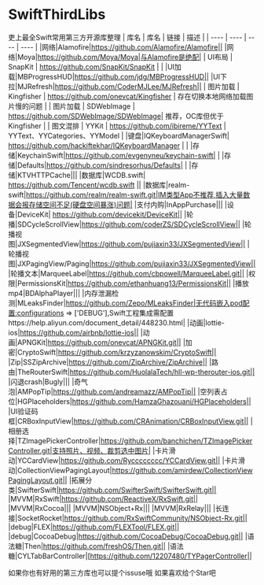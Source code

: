 # SwiftThirdLibs
吏上最全Swift常用第三方开源库整理
|  库名   |  库名   | 链接  | 描述  |
|  ----  |  ----  | ----  | ---- |
|网络|Alamofire|https://github.com/Alamofire/Alamofire||
|网络|Moya|https://github.com/Moya/Moya|与Alamofire是绝配|
|  UI布局 | SnapKit | https://github.com/SnapKit/SnapKit |  |
|UI加载|MBProgressHUD|https://github.com/jdg/MBProgressHUD||
|UI下拉|MJRefresh|https://github.com/CoderMJLee/MJRefresh||
|  图片加载  | Kingfisher  | https://github.com/onevcat/Kingfisher | 存在切换本地网络加载图片慢的问题 |
|  图片加载  | SDWebImage  | https://github.com/SDWebImage/SDWebImage| 推荐，OC库但优于Kingfisher |
| 图文混排 | YYKit | https://github.com/ibireme/YYText | YYText、YYCategories、YYModel |
|键盘|IQKeyboardManagerSwift| https://github.com/hackiftekhar/IQKeyboardManager | |
|存储|KeychainSwift|https://github.com/evgenyneu/keychain-swift| |
|存储|Defaults|https://github.com/sindresorhus/Defaults| |
|存储|KTVHTTPCache|||
|数据库|WCDB.swift| https://github.com/Tencent/wcdb.swift ||
|数据库|realm-swift|https://github.com/realm/realm-swift.git|IM类型App不推荐,插入大量数据会报存储空间不足(硬盘空间暴涨)问题|
|支付内购|InAppPurchase|||
|设备|DeviceKit| https://github.com/devicekit/DeviceKit||
|轮播|SDCycleScrollView|https://github.com/coderZS/SDCycleScrollView||
|轮播视图|JXSegmentedView|https://github.com/pujiaxin33/JXSegmentedView||
|轮播视图|JXPagingView/Paging|https://github.com/pujiaxin33/JXSegmentedView||
|轮播文本|MarqueeLabel|https://github.com/cbpowell/MarqueeLabel.git||
|权限|PermissionsKit|https://github.com/ethanhuang13/PermissionsKit||
|播放mp4|BDAlphaPlayer|||
|内存泄漏检测|MLeaksFinder|https://github.com/Zepo/MLeaksFinder|无代码嵌入pod配置:configurations => ['DEBUG'],Swift工程集成需配置https://help.aliyun.com/document_detail/448230.html|
|动画|lottie-ios|https://github.com/airbnb/lottie-ios||
|动画|APNGKit|https://github.com/onevcat/APNGKit.git||
|加密|CryptoSwift|https://github.com/krzyzanowskim/CryptoSwift||
|Zip|SSZipArchive|https://github.com/ZipArchive/ZipArchive||
|路由|TheRouterSwift|https://github.com/HuolalaTech/hll-wp-therouter-ios.git||
|闪退crash|Bugly|||
|奇气泡|AMPopTip|https://github.com/andreamazz/AMPopTip||
|空列表占位|HGPlaceholders|https://github.com/HamzaGhazouani/HGPlaceholders||
|UI验证码框|CRBoxInputView|https://github.com/CRAnimation/CRBoxInputView.git||
|相册选择|TZImagePickerController|https://github.com/banchichen/TZImagePickerController.git|支持照片、视频、裁剪选中图片|
|卡片滑动|YCCardView|https://github.com/Rycccccccc/YCCardView.git||
|卡片滑动|CollectionViewPagingLayout|https://github.com/amirdew/CollectionViewPagingLayout.git||
|拓展分类|SwifterSwift|https://github.com/SwifterSwift/SwifterSwift.git||
|MVVM|RxSwift|https://github.com/ReactiveX/RxSwift.git||
|MVVM|RxCocoa|||
|MVVM|NSObject+Rx|||
|MVVM|RxRelay|||
|长连接|SocketRocket|https://github.com/RxSwiftCommunity/NSObject-Rx.git||
|debug|FLEX|https://github.com/FLEXTool/FLEX.git||
|debug|CocoaDebug|https://github.com/CocoaDebug/CocoaDebug.git||
|语法糖|Then|https://github.com/freshOS/Then.git||
|语法糖|CYLTabBarController|[https://github.com/12207480/TYPagerController||



如果你也有好用的第三方库也可以提个issuse哦
如果喜欢给个Star吧
